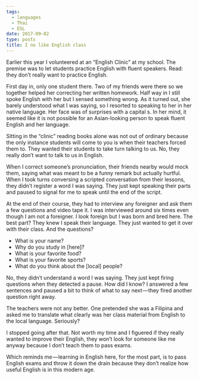 ```yaml
---
tags:
  - languages
  - Thai
  - ESL
date: 2017-09-02
type: posts
title: I no like English class
---
```



Earlier this year I volunteered at an “English Clinic” at my school. The
premise was to let students practice English with fluent speakers. Read:
they don’t really want to practice English.

First day in, only one student there. Two of my friends were there so we
together helped her correcting her written homework. Half way in I still
spoke English with her but I sensed something wrong. As it turned out,
she barely understood what I was saying, so I resorted to speaking to
her in her native language. Her face was of surprises with a capital s.
In her mind, it seemed like it is not possible for an Asian-looking
person to speak fluent English and her language.

Sitting in the “clinic” reading books alone was not out of ordinary
because the only instance students will come to you is when their
teachers forced them to. They wanted their students to take turn talking
to us. No, they really don’t want to talk to us in English.

When I correct someone’s pronunciation, their friends nearby would mock
them, saying what was meant to be a funny remark but actually hurtful.
When I took turns conversing a scripted conversation from their lessons,
they didn’t register a word I was saying. They just kept speaking their
parts and paused to signal for me to speak until the end of the script.

At the end of their course, they had to interview any foreigner and ask
them a few questions and video tape it. I was interviewed around six
times even though I am not a foreigner. I look foreign but I was born
and bred here. The best part? They knew I speak their language. They
just wanted to get it over with their class. And the questions?

-   What is your name?
-   Why do you study in \[here\]?
-   What is your favorite food?
-   What is your favorite sports?
-   What do you think about the \[local\] people?

No, they didn’t understand a word I was saying. They just kept firing
questions when they detected a pause. How did I know? I answered a few
sentences and paused a bit to think of what to say next — they fired
another question right away.

The teachers were not any better. One pretended she was a Filipina and
asked me to translate what clearly was her class material from English
to the local language. Seriously?

I stopped going after that. Not worth my time and I figuered if they
really wanted to improve their English, they won’t look for someone like
me anyway because I don’t teach them to pass exams.

Which reminds me — learning in English here, for the most part, is to
pass English exams and throw it down the drain because they don’t
realize how useful English is in this modern age.
